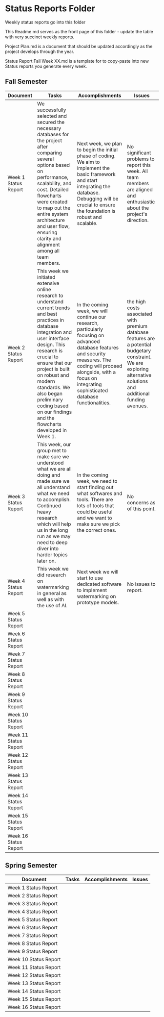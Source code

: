 # Status Reports Folder
Weekly status reports go into this folder

This Readme.md serves as the front page of this folder - update the table with very succinct weekly reports.

Project Plan.md is a document that should be updated accordingly as the project develops through the year.

Status Report Fall Week XX.md is a template for to copy-paste into new Status reports you generate every week.

## Fall Semester

| Document | Tasks | Accomplishments | Issues |
|---|---|---|---|
| Week 1 Status Report | We successfully selected and secured the necessary databases for the project after comparing several options based on performance, scalability, and cost. Detailed flowcharts were created to map out the entire system architecture and user flow, ensuring clarity and alignment among all team members. | Next week, we plan to begin the initial phase of coding. We aim to implement the basic framework and start integrating the database. Debugging will be crucial to ensure the foundation is robust and scalable. | No significant problems to report this week. All team members are aligned and enthusiastic about the project's direction.|
| Week 2 Status Report | This week we initiated extensive online research to understand current trends and best practices in database integration and user interface design. This research is crucial to ensure that our project is built on robust and modern standards. We also began preliminary coding based on our findings and the flowcharts developed in Week 1. | In the coming week, we will continue our research, particularly focusing on advanced database features and security measures. The coding will proceed alongside, with a focus on integrating sophisticated database functionalities. |the high costs associated with premium database features are a potential budgetary constraint. We are exploring alternative solutions and additional funding avenues. |
| Week 3 Status Report | This week, our group met to make sure we understood what we are all doing and made sure we all understand what we need to accomplish. Continued heavy research which will help us in the long run as we may need to deep diver into harder topics later on. | In the coming week, we need to start finding out what softwares and tools. There are lots of tools that could be useful and we want to make sure we pick the correct ones. | No concerns as of this point. | 
| Week 4 Status Report | This week we did research on watermarking in general as well as with the use of AI. |Next week we will start to use dedicated software to implement watermarking on prototype models. | No issues to report. |
| Week 5 Status Report | | | |
| Week 6 Status Report | | | |
| Week 7 Status Report | | | |
| Week 8 Status Report | | | |
| Week 9 Status Report | | | |
| Week 10 Status Report | | | |
| Week 11 Status Report | | | |
| Week 12 Status Report | | | |
| Week 13 Status Report | | | |
| Week 14 Status Report | | | |
| Week 15 Status Report | | | |
| Week 16 Status Report | | | |

## Spring Semester

| Document | Tasks | Accomplishments| Issues |
|---|---|---|---|
| Week 1 Status Report | | | |
| Week 2 Status Report | | | |
| Week 3 Status Report | | | |
| Week 4 Status Report | | | |
| Week 5 Status Report | | | |
| Week 6 Status Report | | | |
| Week 7 Status Report | | | |
| Week 8 Status Report | | | |
| Week 9 Status Report | | | |
| Week 10 Status Report | | | |
| Week 11 Status Report | | | |
| Week 12 Status Report | | | |
| Week 13 Status Report | | | |
| Week 14 Status Report | | | |
| Week 15 Status Report | | | |
| Week 16 Status Report | | | |
